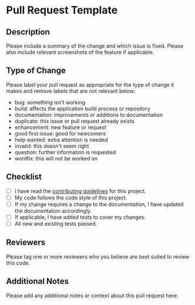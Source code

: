 # Pull Request Template

## Description

Please include a summary of the change and which issue is fixed. Please also include relevant screenshots of the feature if applicable.

## Type of Change

Please label your pull request as appropriate for the type of change it makes and remove labels that are not relevant below:

- bug: something isn't working
- build: affects the application build process or repository
- documentation: improvements or additions to documentation
- duplicate: this issue or pull request already exists
- enhancement: new feature or request
- good first issue: good for newcomers
- help wanted: extra attention is needed
- invalid: this doesn't seem right
- question: further information is requested
- wontfix: this will not be worked on

## Checklist

- [ ] I have read the [contributing guidelines](https://github.com/Spawn-Your-Lawn/spawn-your-lawn/blob/005dd64f8a7d6e5dd62daddec05c174d61a439ba/.github/CONTRIBUTING.md) for this project.
- [ ] My code follows the code style of this project.
- [ ] If my change requires a change to the documentation, I have updated the documentation accordingly.
- [ ] If applicable, I have added tests to cover my changes.
- [ ] All new and existing tests passed.

## Reviewers

Please tag one or more reviewers who you believe are best suited to review this code.

## Additional Notes

Please add any additional notes or context about this pull request here.
